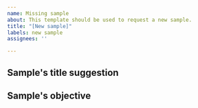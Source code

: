 ```yaml
---
name: Missing sample
about: This template should be used to request a new sample.
title: "[New sample]"
labels: new sample
assignees: ''

---
```


## Sample's title suggestion
<!--Please provide a title suggestion for the new sampl-->

## Sample's objective
<!--Describe what you want to be addressed by the sample-->
